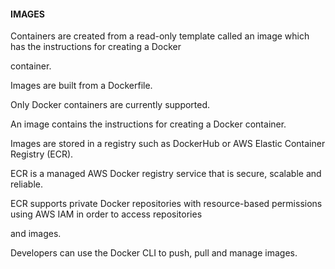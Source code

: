 #### IMAGES

Containers are created from a read-only template called an image which has the
instructions for creating a Docker

container.

Images are built from a Dockerfile.

Only Docker containers are currently supported.

An image contains the instructions for creating a Docker container.

Images are stored in a registry such as DockerHub or AWS Elastic Container
Registry (ECR).

ECR is a managed AWS Docker registry service that is secure, scalable and
reliable.

ECR supports private Docker repositories with resource-based permissions using
AWS IAM in order to access repositories

and images.

Developers can use the Docker CLI to push, pull and manage images.

